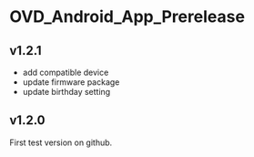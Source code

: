 # OVD_Android_App_Prerelease

## v1.2.1
- add compatible device
- update firmware package
- update birthday setting

## v1.2.0
First test version on github.
